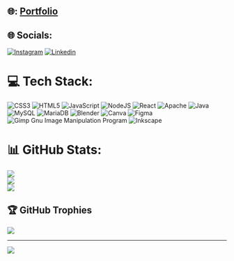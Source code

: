 ## 🌐: [Portfolio](https://joao.allpines.com.br/)


## 🌐 Socials:
[![Instagram](https://img.shields.io/badge/Instagram-%23E4405F.svg?logo=Instagram&logoColor=white)](https://instagram.com/jgde.almeida)
[![Linkedin](https://img.shields.io/badge/LinkedIn-0077B5?style=for-the-badge&logo=linkedin&logoColor=white)](https://br.linkedin.com/in/joao-de-almeida9)

# 💻 Tech Stack:
![CSS3](https://img.shields.io/badge/css3-%231572B6.svg?style=for-the-badge&logo=css3&logoColor=white) ![HTML5](https://img.shields.io/badge/html5-%23E34F26.svg?style=for-the-badge&logo=html5&logoColor=white) ![JavaScript](https://img.shields.io/badge/javascript-%23323330.svg?style=for-the-badge&logo=javascript&logoColor=%23F7DF1E) ![NodeJS](https://img.shields.io/badge/node.js-6DA55F?style=for-the-badge&logo=node.js&logoColor=white) ![React](https://img.shields.io/badge/react-3633c9?style=for-the-badge&logo=react&logoColor=white) ![Apache](https://img.shields.io/badge/apache-%23D42029.svg?style=for-the-badge&logo=apache&logoColor=white) ![Java](https://img.shields.io/badge/java-%23ED8B00.svg?style=for-the-badge&logo=java&logoColor=white) ![MySQL](https://img.shields.io/badge/mysql-%2300f.svg?style=for-the-badge&logo=mysql&logoColor=white) ![MariaDB](https://img.shields.io/badge/MariaDB-003545?style=for-the-badge&logo=mariadb&logoColor=white) ![Blender](https://img.shields.io/badge/blender-%23F5792A.svg?style=for-the-badge&logo=blender&logoColor=white) ![Canva](https://img.shields.io/badge/Canva-%2300C4CC.svg?style=for-the-badge&logo=Canva&logoColor=white) 	![Figma](https://img.shields.io/badge/figma-%23F24E1E.svg?style=for-the-badge&logo=figma&logoColor=white) ![Gimp Gnu Image Manipulation Program](https://img.shields.io/badge/Gimp-657D8B?style=for-the-badge&logo=gimp&logoColor=FFFFFF) ![Inkscape](https://img.shields.io/badge/Inkscape-e0e0e0?style=for-the-badge&logo=inkscape&logoColor=080A13) 

# 📊 GitHub Stats:
![](https://github-readme-stats.vercel.app/api?username=jdalmeida&theme=dracula&hide_border=false&include_all_commits=true&count_private=false)<br/>
![](https://github-readme-streak-stats.herokuapp.com/?user=jdalmeida&theme=dracula&hide_border=false)<br/>
![](https://github-readme-stats.vercel.app/api/top-langs/?username=jdalmeida&theme=dracula&hide_border=false&include_all_commits=true&count_private=false&layout=compact)

## 🏆 GitHub Trophies
![](https://github-profile-trophy.vercel.app/?username=jdalmeida&theme=dracula&no-frame=false&no-bg=true&margin-w=4)

---
[![](https://visitcount.itsvg.in/api?id=jdalmeida&icon=5&color=6)](https://visitcount.itsvg.in)

<!-- Proudly created with GPRM ( https://gprm.itsvg.in ) -->
